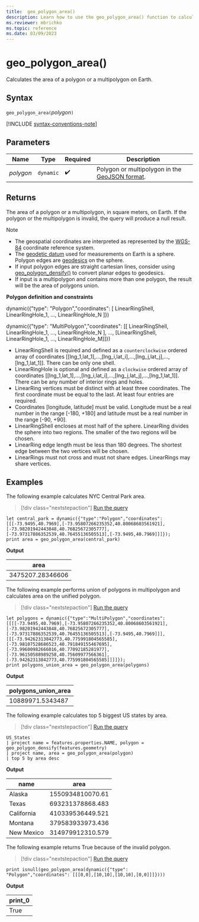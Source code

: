 ```yaml
---
title:  geo_polygon_area()
description: Learn how to use the geo_polygon_area() function to calculate the area of a polygon or a multipolygon on Earth.
ms.reviewer: mbrichko
ms.topic: reference
ms.date: 03/09/2023
---
```

# geo_polygon_area()

Calculates the area of a polygon or a multipolygon on Earth.

## Syntax

`geo_polygon_area(`*polygon*`)`

[!INCLUDE [syntax-conventions-note](../includes/syntax-conventions-note.md)]

## Parameters

|Name|Type|Required|Description|
|--|--|--|--|
| *polygon* | `dynamic` |  :heavy_check_mark: | Polygon or multipolygon in the [GeoJSON format](https://tools.ietf.org/html/rfc7946).|

## Returns

The area of a polygon or a multipolygon, in square meters, on Earth. If the polygon or the multipolygon is invalid, the query will produce a null result.

> [!NOTE]
>
> * The geospatial coordinates are interpreted as represented by the [WGS-84](https://earth-info.nga.mil/index.php?dir=wgs84&action=wgs84) coordinate reference system.
> * The [geodetic datum](https://en.wikipedia.org/wiki/Geodetic_datum) used for measurements on Earth is a sphere. Polygon edges are [geodesics](https://en.wikipedia.org/wiki/Geodesic) on the sphere.
> * If input polygon edges are straight cartesian lines, consider using [geo_polygon_densify()](geo-polygon-densify-function.md) to convert planar edges to geodesics.
> * If input is a multipolygon and contains more than one polygon, the result will be the area of polygons union.

**Polygon definition and constraints**

dynamic({"type": "Polygon","coordinates": [ LinearRingShell, LinearRingHole_1, ..., LinearRingHole_N ]})

dynamic({"type": "MultiPolygon","coordinates": [[ LinearRingShell, LinearRingHole_1, ..., LinearRingHole_N ], ..., [LinearRingShell, LinearRingHole_1, ..., LinearRingHole_M]]})

* LinearRingShell is required and defined as a `counterclockwise` ordered array of coordinates [[lng_1,lat_1],...,[lng_i,lat_i],...,[lng_j,lat_j],...,[lng_1,lat_1]]. There can be only one shell.
* LinearRingHole is optional and defined as a `clockwise` ordered array of coordinates [[lng_1,lat_1],...,[lng_i,lat_i],...,[lng_j,lat_j],...,[lng_1,lat_1]]. There can be any number of interior rings and holes.
* LinearRing vertices must be distinct with at least three coordinates. The first coordinate must be equal to the last. At least four entries are required.
* Coordinates [longitude, latitude] must be valid. Longitude must be a real number in the range [-180, +180] and latitude must be a real number in the range [-90, +90].
* LinearRingShell encloses at most half of the sphere. LinearRing divides the sphere into two regions. The smaller of the two regions will be chosen.
* LinearRing edge length must be less than 180 degrees. The shortest edge between the two vertices will be chosen.
* LinearRings must not cross and must not share edges. LinearRings may share vertices.

## Examples

The following example calculates NYC Central Park area.

> [!div class="nextstepaction"]
> <a href="https://dataexplorer.azure.com/clusters/help/databases/Samples?query=H4sIAAAAAAAAA02Py2rDMBBF9/0Ko1UCbpA0modS+g/dG2OEI4KpKxlVG1P6741rDFkN3Dlc7pljbcaYagnzsITy2bw3tzWFr2k8/ai6LlFd1Uee13tOqlVjzuU2pVDjt7p2XffKcPHOY+v0hT35vt0jFM2WyAIC2u0pWpOQBiTjrTkwsdp4Z50DcfLfQWKR2IJGZj4wBsMi9KhC8DvmEA0Q6u0c2POOvv89v70sZUq1CSWGh9Y95mHZTYYtOj1rn/8Au8DFaggBAAA=" target="_blank">Run the query</a>

```kusto
let central_park = dynamic({"type":"Polygon","coordinates":[[[-73.9495,40.7969],[-73.95807266235352,40.80068603561921],[-73.98201942443848,40.76825672305777],[-73.97317886352539,40.76455136505513],[-73.9495,40.7969]]]});
print area = geo_polygon_area(central_park)
```

**Output**

|area|
|---|
|3475207.28346606|

The following example performs union of polygons in multipolygon and calculates area on the unified polygon.

> [!div class="nextstepaction"]
> <a href="https://dataexplorer.azure.com/clusters/help/databases/Samples?query=H4sIAAAAAAAAA4WRzWrDMAyA73uKklMLXZFl669jjzDYfZQS2lACWRLS9BDG3n1qvbS7TReD9Fn+ZDXVuOi7Zjp17XnxujhObflZH5ZfxTj1VbEt3i7NWL9noFgXh64bjnVbjtW52H54PEvcWDJaJ9iIse3WOUUKgswYKRJeiwrAyhCJg2GYMUUIljClqElvPViRWDACiciMSQyiyt6KomUsEYXIBNdjxv567Dw566F7BH8BReINEDILComYSOkuE0AI1TUJM+dQskCUWNjunDGAmzMzBM79wGdSvxvsIc3B7VRNDSnPRgzmADFHvn/Bv3Ye36uXp36o28eu9pe27tp9OVSlr+1Udfvfyi21nLHVD9mabgXgAQAA" target="_blank">Run the query</a>

```kusto
let polygons = dynamic({"type":"MultiPolygon","coordinates":[[[[-73.9495,40.7969],[-73.95807266235352,40.80068603561921],[-73.98201942443848,40.76825672305777],[-73.97317886352539,40.76455136505513],[-73.9495,40.7969]]],[[[-73.94262313842773,40.775991804565585],[-73.98107528686523,40.791849155467695],[-73.99600982666016,40.77092185281977],[-73.96150588989258,40.75609977566361],[-73.94262313842773,40.775991804565585]]]]});
print polygons_union_area = geo_polygon_area(polygons)
```

**Output**

|polygons_union_area|
|---|
|10889971.5343487|

The following example calculates top 5 biggest US states by area.

> [!div class="nextstepaction"]
> <a href="https://dataexplorer.azure.com/clusters/help/databases/Samples?query=H4sIAAAAAAAAAwsNjg8uSSxJLeaqUSgoys9KTS5RyEvMTVWwVUhLTSwpLUot1gOKF6QWlWQCmX6Ovq46CgX5OZXp+XlANemp+fFQXnxKal5xZlqlBlwfUDI3taSoUhPNbB2FxKLURDTdICENKAekoSS/QMFUIakSojYltTgZAArmjpSrAAAA" target="_blank">Run the query</a>

```kusto
US_States
| project name = features.properties.NAME, polygon = geo_polygon_densify(features.geometry)
| project name, area = geo_polygon_area(polygon)
| top 5 by area desc
```

**Output**

|name|area|
|---|---|
|Alaska|1550934810070.61|
|Texas|693231378868.483|
|California|410339536449.521|
|Montana|379583933973.436|
|New Mexico|314979912310.579|

The following example returns True because of the invalid polygon.

> [!div class="nextstepaction"]
> <a href="https://dataexplorer.azure.com/clusters/help/databases/Samples?query=H4sIAAAAAAAAAysoyswrUcgszivNydFIT82PL8jPqUzPz4tPLEpN1EipzEvMzUzWqFYqqSxIVbJSUAqASCvpKCXn5xelZOYllqQWAyWio6MNdAxidaINDXQMkWmQaGxsraamJgCVD2IfawAAAA==" target="_blank">Run the query</a>

```kusto
print isnull(geo_polygon_area(dynamic({"type": "Polygon","coordinates": [[[0,0],[10,10],[10,10],[0,0]]]})))
```

**Output**

|print_0|
|---|
|True|
